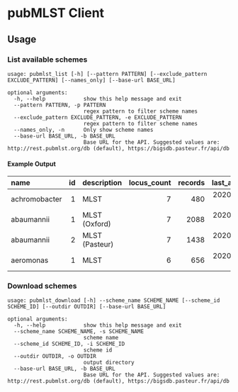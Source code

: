 # pubMLST Client

## Usage

### List available schemes

```
usage: pubmlst_list [-h] [--pattern PATTERN] [--exclude_pattern EXCLUDE_PATTERN] [--names_only] [--base-url BASE_URL]

optional arguments:
  -h, --help            show this help message and exit
  --pattern PATTERN, -p PATTERN
                        regex pattern to filter scheme names
  --exclude_pattern EXCLUDE_PATTERN, -e EXCLUDE_PATTERN
                        regex pattern to filter scheme names
  --names_only, -n      Only show scheme names
  --base-url BASE_URL, -b BASE_URL
                        Base URL for the API. Suggested values are: http://rest.pubmlst.org/db (default), https://bigsdb.pasteur.fr/api/db
```

#### Example Output

| name          | id |    description | locus_count | records | last_added | last_updated |
|:------------- | --:|:-------------- | -----------:| -------:| ----------:| ------------:|
| achromobacter |  1 | MLST           |           7 |     480 | 2020-02-20 |   2020-02-20 |
| abaumannii    |  1 | MLST (Oxford)  |           7 |    2088 | 2020-02-07 |   2020-02-07 |
| abaumannii    |  2 | MLST (Pasteur) |           7 |    1438 | 2020-02-18 |   2020-02-18 |
| aeromonas     |  1 | MLST           |           6 |     656 | 2020-01-07 |   2020-01-08 |


### Download schemes

```
usage: pubmlst_download [-h] --scheme_name SCHEME_NAME [--scheme_id SCHEME_ID] [--outdir OUTDIR] [--base-url BASE_URL]

optional arguments:
  -h, --help            show this help message and exit
  --scheme_name SCHEME_NAME, -s SCHEME_NAME
                        scheme name
  --scheme_id SCHEME_ID, -i SCHEME_ID
                        scheme id
  --outdir OUTDIR, -o OUTDIR
                        output directory
  --base-url BASE_URL, -b BASE_URL
                        Base URL for the API. Suggested values are: http://rest.pubmlst.org/db (default), https://bigsdb.pasteur.fr/api/db
```
